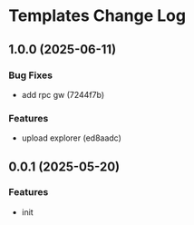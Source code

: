# Templates Change Log

## 1.0.0 (2025-06-11)

### Bug Fixes

- add rpc gw (7244f7b)

### Features

- upload explorer (ed8aadc)

## 0.0.1 (2025-05-20)

### Features

- init
